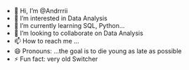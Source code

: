 - 👋 Hi, I’m @Andrrrii
- 👀 I’m interested in Data Analysis
- 🌱 I’m currently learning SQL, Python...
- 💞️ I’m looking to collaborate on Data Analysis
- 📫 How to reach me ...
- 😄 Pronouns: ...the goal is to die young as late as possible
- ⚡ Fun fact: very old Switcher

<!---
Andrrrii/Andrrrii is a ✨ special ✨ repository because its `README.md` (this file) appears on your GitHub profile.
You can click the Preview link to take a look at your changes.
--->
